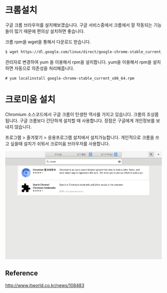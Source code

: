 # 크롬설치
구글 크롬 브라우저를 설치해보겠습니다.
구글 서비스중에서 크롬에서 잘 작동되는 기능들이 많기 때문에 편의상 설치하면 좋습니다.

크롬 rpm을 wget을 통해서 다운로드 받습니다.

```bash
$ wget https://dl.google.com/linux/direct/google-chrome-stable_current_x86_64.rpm
```

관리자로 변경하여 yum 을 이용해서 rpm을 설치합니다.
yum을 이용해서 rpm을 설치하면 자동으로 의존성을 처리해줍니다.

```
# yum localinstall google-chrome-stable_current_x86_64.rpm
```

# 크로미움 설치
Chromium 소스코드에서 구글 크롬이 탄생한 역사를 가지고 있습니다. 크롬의 조상쯤 됩니다.
구글 크롬보다 간단하게 설치할 때 사용합니다. 장점은 구글에게 개인정보를 보내지 않습니다.

프로그램 > 즐겨찾기 > 응용프로그램 설치에서 설치가능합니다. 개인적으로 크롬을 쓰고 싶을때 설치가 쉬워서 크로미움 브라우저를 사용합니다.

![chrominum](../figures/chromium.png)


## Reference
http://www.itworld.co.kr/news/108483